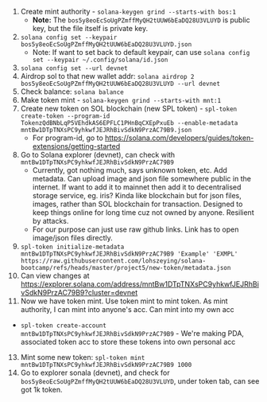 1. Create mint authority - `solana-keygen grind --starts-with bos:1`
   - **Note:** The `bos5y8eoEcSoUgPZmffMyQH2tUUW6bEaDQ28U3VLUYD` is public key, but the file itself is private key.
2. `solana config set --keypair bos5y8eoEcSoUgPZmffMyQH2tUUW6bEaDQ28U3VLUYD.json`
   - Note: If want to set back to default keypair, can use `solana config set --keypair ~/.config/solana/id.json`
3. `solana config set --url devnet`
4. Airdrop sol to that new wallet addr: `solana airdrop 2 bos5y8eoEcSoUgPZmffMyQH2tUUW6bEaDQ28U3VLUYD --url devnet`
5. Check balance: `solana balance`
6. Make token mint - `solana-keygen grind --starts-with mnt:1`
7. Create new token on SOL blockchain (new SPL token) - `spl-token create-token --program-id TokenzQdBNbLqP5VEhdkAS6EPFLC1PHnBqCXEpPxuEb --enable-metadata mntBw1DTpTNXsPC9yhkwfJEJRhBivSdkN9PrzAC79B9.json`
   - For program-id, go to https://solana.com/developers/guides/token-extensions/getting-started
9. Go to Solana explorer (devnet), can check with `mntBw1DTpTNXsPC9yhkwfJEJRhBivSdkN9PrzAC79B9`
   - Currently, got nothing much, says unknown token, etc. Add metadata. Can upload image and json file somewhere public in the internet. If want to add it to mainnet then add it to decentralised storage service, eg. iris? Kinda like blockchain but for json files, images, rather than SOL blockchain for transaction. Designed to keep things online for long time cuz not owned by anyone. Resilient by attacks.
   - For our purpose can just use raw github links. Link has to open image/json files directly.
10. `spl-token initialize-metadata mntBw1DTpTNXsPC9yhkwfJEJRhBivSdkN9PrzAC79B9 'Example' 'EXMPL' https://raw.githubusercontent.com/lohszeying/solana-bootcamp/refs/heads/master/project5/new-token/metadata.json`
11. Can view changes at https://explorer.solana.com/address/mntBw1DTpTNXsPC9yhkwfJEJRhBivSdkN9PrzAC79B9?cluster=devnet
12. Now we have token mint. Use token mint to mint token. As mint authority, I can mint into anyone's acc. Can mint into my own acc
   - `spl-token create-account mntBw1DTpTNXsPC9yhkwfJEJRhBivSdkN9PrzAC79B9` - We're making PDA, associated token acc to store these tokens into own personal acc
13. Mint some new token: `spl-token mint mntBw1DTpTNXsPC9yhkwfJEJRhBivSdkN9PrzAC79B9 1000`
14. Go to explorer sonala (devnet), and check for `bos5y8eoEcSoUgPZmffMyQH2tUUW6bEaDQ28U3VLUYD`, under token tab, can see got 1k token.